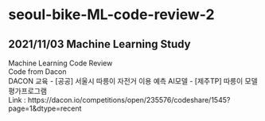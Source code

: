 # seoul-bike-ML-code-review-2
<p>
<h2>2021/11/03 Machine Learning Study</h2>
Machine Learning Code Review<br>
Code from Dacon<br>
DACON 교육 - [공공] 서울시 따릉이 자전거 이용 예측 AI모델 - [제주TP] 따릉이 모델 평가프로그램<br>
Link : https://dacon.io/competitions/open/235576/codeshare/1545?page=1&dtype=recent<br>
</p>
